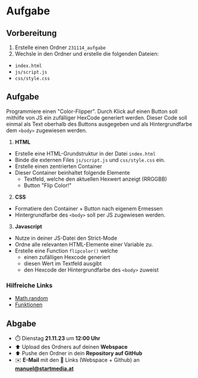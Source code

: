 # Aufgabe

## Vorbereitung

1. Erstelle einen Ordner `231114_aufgabe`
2. Wechsle in den Ordner und erstelle die folgenden Dateien:
- `index.html`
- `js/script.js`
- `css/style.css`

## Aufgabe

Programmiere einen "Color-Flipper". Durch Klick auf einen Button soll mithilfe von JS ein zufälliger HexCode generiert werden. Dieser Code soll einmal als Text oberhalb des Buttons ausgegeben und als Hintergrundfarbe dem `<body>` zugewiesen werden.

1. **HTML**
- Erstelle eine HTML-Grundstruktur in der Datei `index.html`
- Binde die externen Files `js/script.js` und `css/style.css` ein.
- Erstelle einen zentrierten Container
- Dieser Container beinhaltet folgende Elemente
  - Textfeld, welche den aktuellen Hexwert anzeigt (RRGGBB)
  - Button "Flip Color!"

2. **CSS**
- Formatiere den Container + Button nach eigenem Ermessen
- Hintergrundfarbe des `<body>` soll per JS zugewiesen werden.

3. **Javascript**
- Nutze in deiner JS-Datei den Strict-Mode
- Ordne alle relevanten HTML-Elemente einer Variable zu.
- Erstelle eine Function `flipcolor()` welche
  - einen zufälligen Hexcode generiert
  - diesen Wert im Textfeld ausgibt
  - den Hexcode der Hintergrundfarbe des `<body>` zuweist

### Hilfreiche Links
- [Math.random](https://wiki.selfhtml.org/wiki/JavaScript/Objekte/Math/random)
- [Funktionen](https://www.w3schools.com/js/js_functions.asp)

## Abgabe
- ⏱️ Dienstag **21.11.23** um **12:00 Uhr**
- ⬆️ Upload des Ordners auf deinen **Webspace**
- ⬆️ Pushe den Ordner in dein **Repository auf GitHub**
- ✉️ **E-Mail** mit den 🔗 Links (Webspace + Github) an **manuel@startmedia.at**
